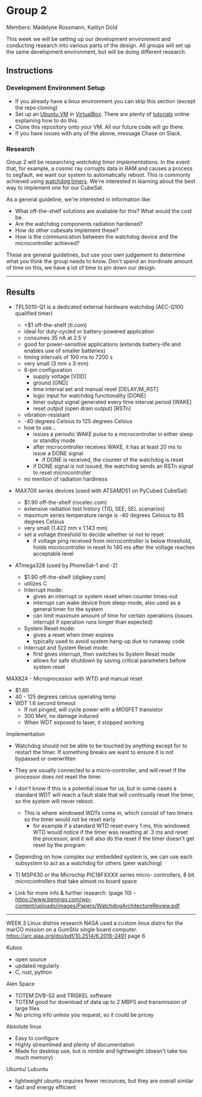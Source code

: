 # Group 2

Members: Madelyne Rossmann, Kaitlyn Dold

This week we will be setting up our development environment and conducting research into various parts of the design. All groups will set up the same development environment, but will be doing different research. 

## Instructions
### Development Environment Setup
 - If you already have a linux environment you can skip this section (except the repo cloning)
 - Set up an [Ubuntu VM](https://ubuntu.com/) in [VirtualBox](https://www.virtualbox.org/wiki/Downloads). There are plenty of [tutorials](https://www.nakivo.com/blog/install-ubuntu-on-virtualbox-virtual-machine/) online explaining how to do this.
 - Clone this repository onto your VM. All our future code will go there. 
 - If you have issues with any of the above, message Chase on Slack. 

### Research
Group 2 will be researching *watchdog timer implementations*. In the event that, for example, a cosmic ray corrupts data in RAM and causes a process to segfault, we want our system to automatically reboot. This is commonly achieved using [watchdog timers](https://en.wikipedia.org/wiki/Watchdog_timer). We're interested in learning about the best way to implement one for our CubeSat. 

As a general guideline, we're interested in information like:
 - What off-the-shelf solutions are avaliable for this? What would the cost be.
 - Are the watchdog components radiation hardened?
 - How do other cubesats implement these?
 - How is the communication between the watchdog device and the microcontroller achieved?

These are general guidelines, but use your own judgement to determine what you think the group needs to know. Don't spend an inordinate amount of time on this, we have a lot of time to pin down our design.

 ---
 
## Results
 
 - TPL5010-Q1 is a dedicated external hardware watchdog (AEC-Q100 qualified timer)
	- <$1 off-the-shelf (ti.com)
	- ideal for duty-cycled or battery-powered application
	- consumes 35 nA at 2.5 V
	- good for power-sensitive applications (extends battery-life and enables use of smaller batteries)
	- timing intervals of 100 ms to 7200 s
	- very small (3 mm x 3 mm)
	- 6-pin configuration
		- supply voltage [VDD]
		- ground [GND]
		- time interval set and manual reset [DELAY/M_RST]
		- logic input for watchdog functionality [DONE]
		- timer output signal generated every time interval period [WAKE]
		- reset output (open drain output) [RSTn]
	- vibration-resistant
	- -40 degrees Celsius to 125 degrees Celsius
	- how to use...
		- issues a periodic WAKE pulse to a microcontroller in either sleep or standby mode
		- after microcontroller receives WAKE, it has at least 20 ms to issue a DONE signal
			- if DONE is received, the counter of the watchdog is reset
		- if DONE signal is not issued, the watchdog sends an RSTn signal to reset microcontroller
	- no mention of radiation hardiness

 - MAX70X series devices (used with ATSAMD51 on PyCubed CubeSat)
	- $1.90 off-the-shelf (rocelec.com)
	- extensive radiation test history (TID, SEE, SEL scenarios)
	- maximum series temperature range is -40 degrees Celsius to 85 degrees Celsius
	- very small (1.422 mm x 1.143 mm)
	- set a voltage threshold to decide whether or not to reset
		- if voltage ping received from microcontroller is below threshold, holds microcontroller in reset fo 140 ms after the voltage reaches acceptable level

 - ATmega328 (used by PhoneSat-1 and -2)
	- $1.90 off-the-shelf (digikey.com)
	- utilizes C 
	- Interrupt mode:
		- gives an interrupt or system reset when counter times-out
		- interrupt can wake device from sleep-mode, also used as a general timer for the system
		- can limit maximum amount of time for certain operations (issues interrupt if operation runs longer than expected)
	- System Reset mode: 
		- gives a reset when timer expires
		- typically used to avoid system hang-up due to runaway code
	- Interrupt and System Reset mode:
		- first gives interrupt, then switches to System Reset mode
		- allows for safe shutdown by saving critical parameters before system reset

MAX824 - Microprocessor with WTD and manual reset
- $1.60
- 40 - 125 degrees celcius operating temp
- WDT 1.6 second timeout
	- If not pinged, will cycle power with a MOSFET transistor
	- 300 MeV, no damage induced
	- When WDT exposed to laser, it stopped working

Implementation
- Watchdog should not be able to be touched by anything except for to restart the timer. If something breaks we want to ensure it is not bypassed or overwritten
- They are usually connected to a micro-controller, and will reset if the processor does not reset the timer.
- I don't know if this is a potential issue for us, but in some cases a standard WDT will reach a fault state that will continually reset the timer, so the system will never reboot. 
	- This is where windowed WDTs come in, which consist of two timers so the timer would not be reset early 
		- for example if a standard WTD reset every 1 ms, this windowed WTD would notice if the timer was resetting at .3 ms and reset the processor, and it will also do the reset if the timer doesn't get reset by the program

- Depending on how complex our embedded system is, we can use each subsystem to act as a watchdog for others (peer watching)

- TI MSP430 or the Microchip PIC18FXXXX series micro- controllers, 8 bit microcontrollers that take almost no board space

- Link for more info & further research: (page 10)
	 -https://www.beningo.com/wp-content/uploads/images/Papers/WatchdogArchitectureReview.pdf
-------------------------------------------------------------------------------------------------------------------------------
WEEK 3 Linux distros  research
NASA used a custom linux distro for the marCO mission on a GumStix single board computer.
https://arc.aiaa.org/doi/pdf/10.2514/6.2016-2491 
page 6

Kubos
- open source
- updated regularly
- C, rust, python

Alen Space 
- TOTEM DVB-S2 and TRISKEL software
- TOTEM good for download of data up to 2 MBPS and transmission of large files
- No pricing info unless you request, so it could be pricey

Absolute linux
- Easy to configure
- Highly streamlined and plenty of documentation
- Made for desktop use, but is nimble and lightweight (doesn't take too much memory)

Ubuntu/ Lubuntu
- lightweight ubuntu requires fewer recources, but they are overall similar
- fast and energy efficient
